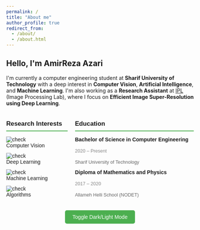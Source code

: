 ```yaml
---
permalink: /
title: "About me"
author_profile: true
redirect_from: 
  - /about/
  - /about.html
---
```


## Hello, I'm AmirReza Azari

I'm currently a computer engineering student at **Sharif University of Technology** with a deep interest in **Computer Vision**, **Artificial Intelligence**, and **Machine Learning**. I'm also working as a **Research Assistant** at [IPL](http://ipl.ce.sharif.edu/) (Image Processing Lab), where I focus on **Efficient Image Super-Resolution using Deep Learning**.

<div class="about-section">
    <div class="column">
        <h2>Research Interests</h2>
        <ul>
          <li><img src="https://img.icons8.com/ios-filled/20/4CAF50/checkmark.png" alt="check"> Computer Vision</li>
          <li><img src="https://img.icons8.com/ios-filled/20/4CAF50/checkmark.png" alt="check"> Deep Learning</li>
          <li><img src="https://img.icons8.com/ios-filled/20/4CAF50/checkmark.png" alt="check"> Machine Learning</li>
          <li><img src="https://img.icons8.com/ios-filled/20/4CAF50/checkmark.png" alt="check"> Algorithms</li>
        </ul>
    </div>
    <div class="column">
        <h2>Education</h2>
        <ul>
            <li>
                <strong>Bachelor of Science in Computer Engineering</strong><br>
                <span class="info">2020 – Present</span><br>
                <span class="institution">Sharif University of Technology</span>
            </li>
            <li>
                <strong>Diploma of Mathematics and Physics</strong><br>
                <span class="info">2017 – 2020</span><br>
                <span class="institution">Allameh Helli School (NODET)</span>
            </li>
        </ul>
    </div>
</div>

<!-- Toggle Button for Dark and Light Mode -->
<div class="toggle-container">
    <button class="toggle-button" onclick="toggleMode()">Toggle Dark/Light Mode</button>
</div>

<style>
  /* Main layout */
  .about-section {
    display: flex;
    gap: 20px;
    font-family: Arial, sans-serif;
  }
  .column {
    flex: 1;
  }

  /* Section titles */
  .about-section h2 {
    border-bottom: 2px solid #4CAF50;
    padding-bottom: 8px;
    font-size: 1.2em;
  }

  /* Lists and list items */
  .about-section ul {
    list-style-type: none;
    padding: 0;
  }
  .about-section li {
    display: flex;
    flex-direction: column;
    align-items: flex-start;
    margin-bottom: 12px;
    font-size: 1em;
    transition: background-color 0.3s ease, padding 0.3s ease;
  }
  .about-section li:hover {
    background-color: #f0f0f0;
    padding-left: 5px;
    border-radius: 5px;
  }

  /* Checkmark icons */
  .about-section img {
    margin-right: 8px;
    transition: transform 0.3s ease;
  }
  .about-section li:hover img {
    transform: scale(1.1);
  }

  /* Education info */
  .info, .institution {
    font-size: 0.9em;
  }
  .info {
    color: #888;
  }
  .institution {
    color: #666;
  }

  /* Typography */
  strong {
    font-weight: bold;
  }

  /* Toggle button for dark/light mode */
  .toggle-container {
    text-align: center;
    margin-top: 20px;
  }
  .toggle-button {
    background-color: #4CAF50;
    color: white;
    border: none;
    padding: 10px 20px;
    font-size: 1em;
    cursor: pointer;
    border-radius: 5px;
    transition: background-color 0.3s ease;
  }
  .toggle-button:hover {
    background-color: #388E3C;
  }

  /* Dark mode styles */
  body.dark-mode {
    background-color: #121212;
    color: #ffffff;
  }
  .dark-mode .about-section h2, .dark-mode .institution, .dark-mode .info, .dark-mode strong {
    color: #ffffff;
  }
  .dark-mode .toggle-button {
    background-color: #ffffff;
    color: #4CAF50;
  }
</style>

<script>
  function toggleMode() {
    document.body.classList.toggle("dark-mode");
  }
</script>
